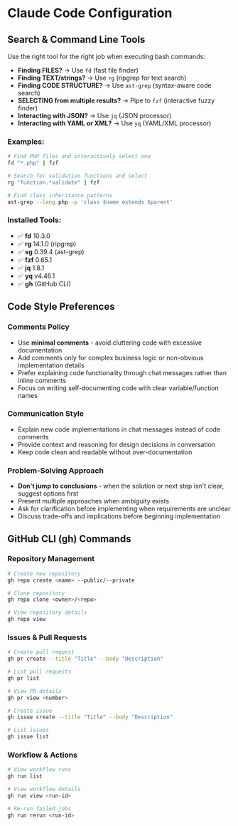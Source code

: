 # Claude Code Configuration

## Search & Command Line Tools

Use the right tool for the right job when executing bash commands:

- **Finding FILES?** → Use `fd` (fast file finder)
- **Finding TEXT/strings?** → Use `rg` (ripgrep for text search)
- **Finding CODE STRUCTURE?** → Use `ast-grep` (syntax-aware code search)
- **SELECTING from multiple results?** → Pipe to `fzf` (interactive fuzzy finder)
- **Interacting with JSON?** → Use `jq` (JSON processor)
- **Interacting with YAML or XML?** → Use `yq` (YAML/XML processor)

### Examples:

```bash
# Find PHP files and interactively select one
fd "*.php" | fzf

# Search for validation functions and select
rg "function.*validate" | fzf

# Find class inheritance patterns
ast-grep --lang php -p 'class $name extends $parent'
```

### Installed Tools:

- ✅ **fd** 10.3.0
- ✅ **rg** 14.1.0 (ripgrep)
- ✅ **sg** 0.39.4 (ast-grep)
- ✅ **fzf** 0.65.1
- ✅ **jq** 1.8.1
- ✅ **yq** v4.46.1
- ✅ **gh** (GitHub CLI)

## Code Style Preferences

### Comments Policy
- Use **minimal comments** - avoid cluttering code with excessive documentation
- Add comments only for complex business logic or non-obvious implementation details
- Prefer explaining code functionality through chat messages rather than inline comments
- Focus on writing self-documenting code with clear variable/function names

### Communication Style
- Explain new code implementations in chat messages instead of code comments
- Provide context and reasoning for design decisions in conversation
- Keep code clean and readable without over-documentation

### Problem-Solving Approach
- **Don't jump to conclusions** - when the solution or next step isn't clear, suggest options first
- Present multiple approaches when ambiguity exists
- Ask for clarification before implementing when requirements are unclear
- Discuss trade-offs and implications before beginning implementation

## GitHub CLI (gh) Commands

### Repository Management
```bash
# Create new repository
gh repo create <name> --public/--private

# Clone repository 
gh repo clone <owner>/<repo>

# View repository details
gh repo view
```

### Issues & Pull Requests
```bash
# Create pull request
gh pr create --title "Title" --body "Description"

# List pull requests
gh pr list

# View PR details
gh pr view <number>

# Create issue
gh issue create --title "Title" --body "Description"

# List issues
gh issue list
```

### Workflow & Actions
```bash
# View workflow runs
gh run list

# View workflow details
gh run view <run-id>

# Re-run failed jobs
gh run rerun <run-id>
```